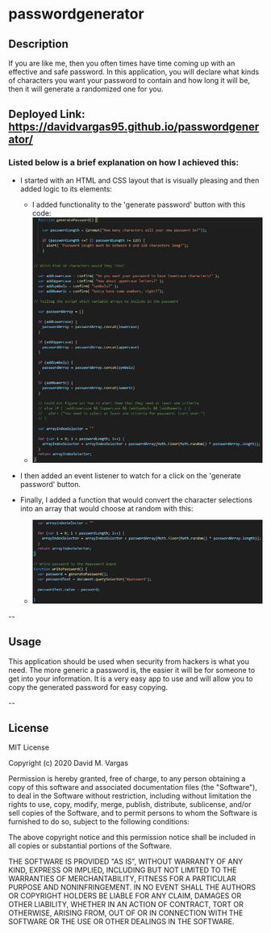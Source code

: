 # passwordgenerator

## Description

If you are like me, then you often times have time coming up with an effective and safe password. In this application, you will declare what kinds of characters you want your password to contain and how long it will be, then it will generate a randomized one for you. 

## Deployed Link: https://davidvargas95.github.io/passwordgenerator/

### Listed below is a brief explanation on how I achieved this: 

* I started with an HTML and CSS layout that is visually pleasing and then added logic to its elements:
    * I added functionality to the 'generate password' button with this code:
    * ![](assets/Capture2.png)

    
    

* I then added an event listener to watch for a click on the 'generate password' button.

* Finally, I added a function that would convert the character selections into an array that would choose at random with this:
    * ![](assets/Capture3.png)

--
## Usage

This application should be used when security from hackers is what you need. The more generic a password is, the easier it will be for someone to get into your information. It is a very easy app to use and will allow you to copy the generated password for easy copying.

--
## License

MIT License 

Copyright (c) 2020 David M. Vargas

Permission is hereby granted, free of charge, to any person obtaining a copy of this software and associated documentation files (the "Software"), to deal in the Software without restriction, including without limitation the rights to use, copy, modify, merge, publish, distribute, sublicense, and/or sell copies of the Software, and to permit persons to whom the Software is furnished to do so, subject to the following conditions:

The above copyright notice and this permission notice shall be included in all copies or substantial portions of the Software.

THE SOFTWARE IS PROVIDED "AS IS", WITHOUT  WARRANTY OF ANY KIND, EXPRESS OR IMPLIED, INCLUDING BUT NOT LIMITED TO THE WARRANTIES OF MERCHANTABILITY, FITNESS FOR A PARTICULAR PURPOSE AND NONINFRINGEMENT. IN NO EVENT SHALL THE AUTHORS OR COPYRIGHT HOLDERS BE LIABLE FOR ANY CLAIM, DAMAGES OR OTHER LIABILITY, WHETHER IN AN ACTION OF CONTRACT, TORT OR OTHERWISE, ARISING FROM, OUT OF OR IN CONNECTION WITH THE SOFTWARE OR THE USE OR OTHER DEALINGS IN THE SOFTWARE. 
